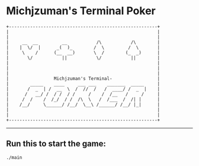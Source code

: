 # Michjzuman's Terminal Poker

    +--------------------------------------------------------+
    |                                                        |
    |                                                        |
    |     __  __         __           /\           /\        |
    |    |  \/  |      _(  )_        /  \         /  \       |
    |     \    /      (__  __)       \  /        (_  _)      |
    |       \/           ||           \/           ||        |
    |                                                        |
    |                                                        |
    |                                                        |
    |                 Michjzuman's Terminal-                 |
    |        _____    ____     ___ ___    _______  _____     |
    |       /  _  | /  __  \  /  //  /   /  ____/ /  _  |    |
    |      /   __/ /  / /  / /     /    /  /__   /     /     |
    |     /  /    /  /_/  / /  /\  \   /  /___  /  /| |      |
    |    /__/     \______/ /__/  \__\ /______/ /__/ |_|      |
    |                                                        |
    |                                                        |
    +--------------------------------------------------------+

---

## Run this to start the game:

    ./main